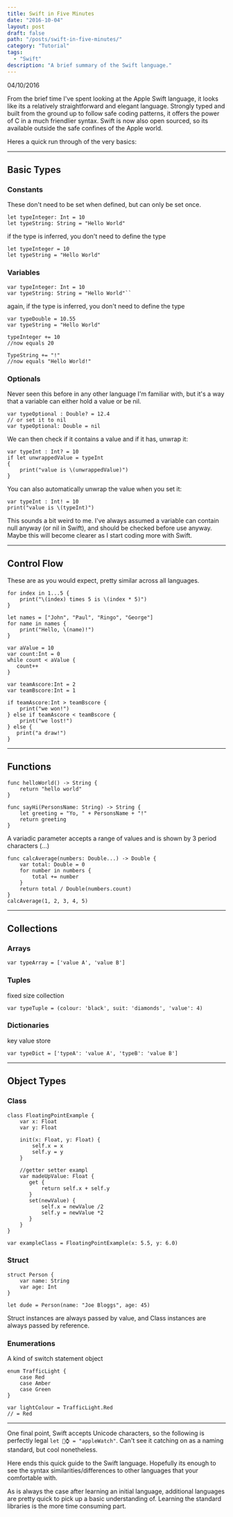```yaml
---
title: Swift in Five Minutes
date: "2016-10-04"
layout: post
draft: false
path: "/posts/swift-in-five-minutes/"
category: "Tutorial"
tags:
  - "Swift"
description: "A brief summary of the Swift language."
---
```

04/10/2016

From the brief time I've spent looking at the Apple Swift language, it looks like its a relatively straightforward and elegant language. Strongly typed and built from the ground up to follow safe coding patterns, it offers the power of C in a much friendlier syntax. Swift is now also open sourced, so its available outside the safe confines of the Apple world.

Heres a quick run through of the very basics:

---
## Basic Types

### Constants
These don't need to be set when defined, but can only be set once.

```
let typeInteger: Int = 10
let typeString: String = "Hello World"
```
if the type is inferred, you don't need to define the type
```
let typeInteger = 10
let typeString = "Hello World"
```
### Variables
```
var typeInteger: Int = 10
var typeString: String = "Hello World"``
```
again, if the type is inferred, you don't need to define the type

```
var typeDouble = 10.55
var typeString = "Hello World"
```

```
typeInteger += 10 
//now equals 20

TypeString += "!" 
//now equals "Hello World!"
```

### Optionals
Never seen this before in any other language I'm familiar with, but it's a way that a variable can either hold a value or be nil.

```
var typeOptional : Double? = 12.4
// or set it to nil
var typeOptional: Double = nil
```
We can then check if it contains a value and if it has, unwrap it:

```
var typeInt : Int? = 10
if let unwrappedValue = typeInt
{
    print("value is \(unwrappedValue)")
}
```

You can also automatically unwrap the value when you set it:

```
var typeInt : Int! = 10
print("value is \(typeInt)")
```

This sounds a bit weird to me. I've always assumed a variable can contain null anyway (or nil in Swift), and should be checked before use anyway. Maybe this will become clearer as I start coding more with Swift.

---
## Control Flow
These are as you would expect, pretty similar across all languages.

```
for index in 1...5 {
    print("\(index) times 5 is \(index * 5)")
}

let names = ["John", "Paul", "Ringo", "George"]
for name in names {
    print("Hello, \(name)!")
}
```

```
var aValue = 10
var count:Int = 0
while count < aValue {
   count++
}
```

```
var teamAscore:Int = 2
var teamBscore:Int = 1

if teamAscore:Int > teamBscore {
    print("we won!")
} else if teamAscore < teamBscore {
    print("we lost!")
} else {
   print("a draw!")
}
```

---

## Functions

```
func helloWorld() -> String {
    return "hello world"
}
```

```
func sayHi(PersonsName: String) -> String {
    let greeting = "Yo, " + PersonsName + "!"
    return greeting
}
```

A variadic parameter accepts a range of values and is shown by 3 period characters (...)

```
func calcAverage(numbers: Double...) -> Double {
    var total: Double = 0
    for number in numbers {
        total += number
    }
    return total / Double(numbers.count)
}
calcAverage(1, 2, 3, 4, 5)
```

---
## Collections

### Arrays
```
var typeArray = ['value A', 'value B']
```

### Tuples
fixed size collection
```
var typeTuple = (colour: 'black', suit: 'diamonds', 'value': 4)
```
### Dictionaries
key value store
```
var typeDict = ['typeA': 'value A', 'typeB': 'value B']
```

---

## Object Types


### Class
```
class FloatingPointExample { 
    var x: Float
    var y: Float

    init(x: Float, y: Float) {
        self.x = x
        self.y = y
    }

    //getter setter exampl
    var madeUpValue: Float {
       get {
           return self.x + self.y
       }
       set(newValue) {
           self.x = newValue /2
           self.y = newValue *2
       }
    }
}

var exampleClass = FloatingPointExample(x: 5.5, y: 6.0)
```

### Struct
```
struct Person {
    var name: String
    var age: Int
}

let dude = Person(name: "Joe Bloggs", age: 45)
```

Struct instances are always passed by value, and Class instances are always passed by reference.

### Enumerations
A kind of switch statement object
```
enum TrafficLight {
    case Red
    case Amber
    case Green
}

var lightColour = TrafficLight.Red
// = Red
```
---
One final point, Swift accepts Unicode characters, so the following is perfectly legal `let 🍏⌚️ = "appleWatch"`. Can't see it catching on as a naming standard, but cool nonetheless.

Here ends this quick guide to the Swift language. Hopefully its enough to see the syntax similarities/differences to other languages that your comfortable with. 

As is always the case after learning an initial language, additional languages are pretty quick to pick up a basic understanding of. Learning the standard libraries is the more time consuming part.